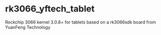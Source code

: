 # rk3066_yftech_tablet
Rockchip 3066 kernel 3.0.8+ for tablets based on a rk3066sdk board from YuanFeng Technology
